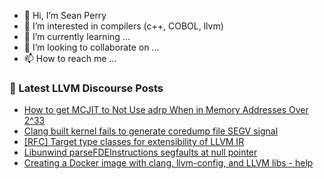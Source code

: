 - 👋 Hi, I’m Sean Perry
- 👀 I’m interested in compilers (c++, COBOL, llvm)
- 🌱 I’m currently learning ...
- 💞️ I’m looking to collaborate on ...
- 📫 How to reach me ...

<!---
s66perry/s66perry is a ✨ special ✨ repository because its `README.md` (this file) appears on your GitHub profile.
You can click the Preview link to take a look at your changes.
--->
### 📕 Latest LLVM Discourse Posts

<!-- DISCOURSE-LLVM:START -->
- [How to get MCJIT to Not Use adrp When in Memory Addresses Over 2^33](https://discourse.llvm.org/t/how-to-get-mcjit-to-not-use-adrp-when-in-memory-addresses-over-2-33/69847#post_3)
- [Clang built kernel fails to generate coredump file SEGV signal](https://discourse.llvm.org/t/clang-built-kernel-fails-to-generate-coredump-file-segv-signal/69870#post_1)
- [[RFC] Target type classes for extensibility of LLVM IR](https://discourse.llvm.org/t/rfc-target-type-classes-for-extensibility-of-llvm-ir/69813#post_6)
- [Libunwind parseFDEInstructions segfaults at null pointer](https://discourse.llvm.org/t/libunwind-parsefdeinstructions-segfaults-at-null-pointer/69858#post_2)
- [Creating a Docker image with clang, llvm-config, and LLVM libs - help](https://discourse.llvm.org/t/creating-a-docker-image-with-clang-llvm-config-and-llvm-libs-help/63916#post_5)
<!-- DISCOURSE-LLVM:END -->
